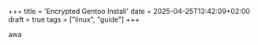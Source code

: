 +++
title = 'Encrypted Gentoo Install'
date = 2025-04-25T13:42:09+02:00
draft = true
tags = ["linux", "guide"]
+++

awa
